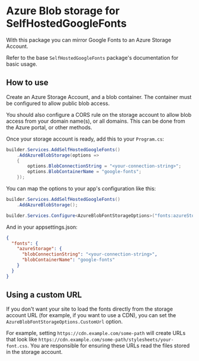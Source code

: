 # Azure Blob storage for SelfHostedGoogleFonts

With this package you can mirror Google Fonts to an Azure Storage Account.

Refer to the base `SelfHostedGoogleFonts` package's documentation for basic usage.

## How to use

Create an Azure Storage Account, and a blob container. The container must be configured to allow public blob access.

You should also configure a CORS rule on the storage account to allow blob access from your domain name(s), or all domains. This can be done from the Azure portal, or other methods.

Once your storage account is ready, add this to your `Program.cs`:

```csharp
builder.Services.AddSelfHostedGoogleFonts()
    .AddAzureBlobStorage(options =>
    {
        options.BlobConnectionString = "<your-connection-string>";
        options.BlobContainerName = "google-fonts";
    });
```

You can map the options to your app's configuration like this:
```csharp
builder.Services.AddSelfHostedGoogleFonts()
    .AddAzureBlobStorage();

builder.Services.Configure<AzureBlobFontStorageOptions>("fonts:azureStorage");
```

And in your appsettings.json:
```json
{
  "fonts": {
    "azureStorage": {
      "blobConnectionString": "<your-connection-string>",
      "blobContainerName": "google-fonts"
    }
  }
}
```

## Using a custom URL

If you don't want your site to load the fonts directly from the storage account URL (for example, if you want to use a CDN), you can set the `AzureBlobFontStorageOptions.CustomUrl` option.

For example, setting `https://cdn.example.com/some-path` will create URLs that look like
`https://cdn.example.com/some-path/stylesheets/your-font.css`. You are responsible for ensuring these URLs read the files stored in the storage account.